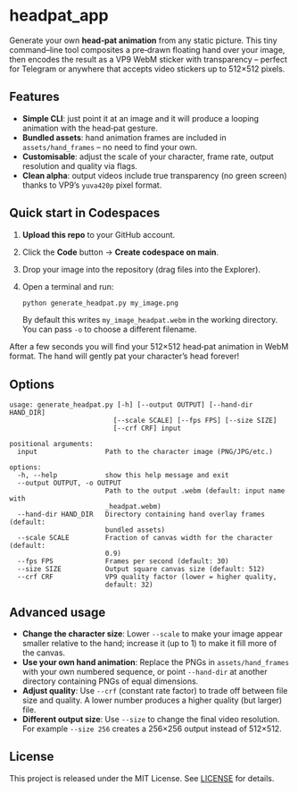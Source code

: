 # headpat_app

Generate your own **head‑pat animation** from any static picture. This tiny
command–line tool composites a pre‑drawn floating hand over your image, then
encodes the result as a VP9 WebM sticker with transparency – perfect for
Telegram or anywhere that accepts video stickers up to 512×512 pixels.

## Features

- **Simple CLI**: just point it at an image and it will produce a looping
  animation with the head‑pat gesture.
- **Bundled assets**: hand animation frames are included in
  `assets/hand_frames` – no need to find your own.
- **Customisable**: adjust the scale of your character, frame rate, output
  resolution and quality via flags.
- **Clean alpha**: output videos include true transparency (no green screen)
  thanks to VP9’s `yuva420p` pixel format.

## Quick start in Codespaces

1. **Upload this repo** to your GitHub account.
2. Click the **Code** button → **Create codespace on main**.
3. Drop your image into the repository (drag files into the Explorer).
4. Open a terminal and run:

   ```bash
   python generate_headpat.py my_image.png
   ```

   By default this writes `my_image_headpat.webm` in the working directory. You
   can pass `-o` to choose a different filename.

After a few seconds you will find your 512×512 head‑pat animation in WebM
format. The hand will gently pat your character’s head forever!

## Options

```
usage: generate_headpat.py [-h] [--output OUTPUT] [--hand-dir HAND_DIR]
                          [--scale SCALE] [--fps FPS] [--size SIZE]
                          [--crf CRF] input

positional arguments:
  input                 Path to the character image (PNG/JPG/etc.)

options:
  -h, --help            show this help message and exit
  --output OUTPUT, -o OUTPUT
                        Path to the output .webm (default: input name with
                        _headpat.webm)
  --hand-dir HAND_DIR   Directory containing hand overlay frames (default:
                        bundled assets)
  --scale SCALE         Fraction of canvas width for the character (default:
                        0.9)
  --fps FPS             Frames per second (default: 30)
  --size SIZE           Output square canvas size (default: 512)
  --crf CRF             VP9 quality factor (lower = higher quality,
                        default: 32)
```

## Advanced usage

- **Change the character size**: Lower `--scale` to make your image appear
  smaller relative to the hand; increase it (up to 1) to make it fill more
  of the canvas.
- **Use your own hand animation**: Replace the PNGs in
  `assets/hand_frames` with your own numbered sequence, or point
  `--hand-dir` at another directory containing PNGs of equal dimensions.
- **Adjust quality**: Use `--crf` (constant rate factor) to trade off
  between file size and quality. A lower number produces a higher quality
  (but larger) file.
- **Different output size**: Use `--size` to change the final video
  resolution. For example `--size 256` creates a 256×256 output instead of
  512×512.

## License

This project is released under the MIT License. See [LICENSE](LICENSE) for
details.
